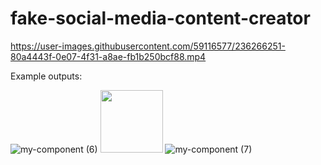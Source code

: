 ﻿# fake-social-media-content-creator

https://user-images.githubusercontent.com/59116577/236266251-80a4443f-0e07-4f31-a8ae-fb1b250bcf88.mp4

Example outputs:

![my-component (6)](https://user-images.githubusercontent.com/59116577/236267521-7f4395bc-5103-42e5-9059-e004193bc47c.png) <img src="[https://your-image-url.type](https://user-images.githubusercontent.com/59116577/236267521-7f4395bc-5103-42e5-9059-e004193bc47c.png)" width="100" height="100"> ![my-component (7)](https://user-images.githubusercontent.com/59116577/236268333-1da8afef-ae23-437c-8f67-b4f2224a06d8.png)  


